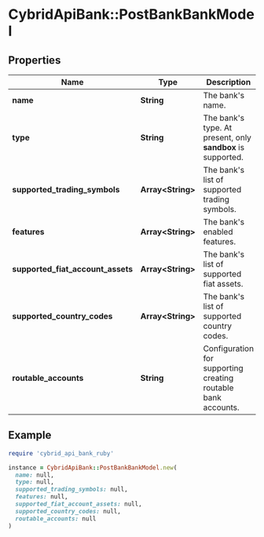 # CybridApiBank::PostBankBankModel

## Properties

| Name | Type | Description | Notes |
| ---- | ---- | ----------- | ----- |
| **name** | **String** | The bank&#39;s name. |  |
| **type** | **String** | The bank&#39;s type. At present, only **sandbox** is supported. |  |
| **supported_trading_symbols** | **Array&lt;String&gt;** | The bank&#39;s list of supported trading symbols. |  |
| **features** | **Array&lt;String&gt;** | The bank&#39;s enabled features. |  |
| **supported_fiat_account_assets** | **Array&lt;String&gt;** | The bank&#39;s list of supported fiat assets. |  |
| **supported_country_codes** | **Array&lt;String&gt;** | The bank&#39;s list of supported country codes. | [optional] |
| **routable_accounts** | **String** | Configuration for supporting creating routable bank accounts. | [optional] |

## Example

```ruby
require 'cybrid_api_bank_ruby'

instance = CybridApiBank::PostBankBankModel.new(
  name: null,
  type: null,
  supported_trading_symbols: null,
  features: null,
  supported_fiat_account_assets: null,
  supported_country_codes: null,
  routable_accounts: null
)
```


